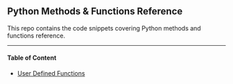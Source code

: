 ## Python Methods & Functions Reference

This repo contains the code snippets covering Python methods and functions reference.

---
#### Table of Content

- [User Defined Functions](https://github.com/JitenRaj/Python-Methods-Reference/tree/main/Functions%20user-defined)
